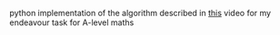 python implementation of the algorithm described in [this](https://www.ted.com/talks/christian_rudder_inside_okcupid_the_math_of_online_dating#t-52028) video for my endeavour task for A-level maths
